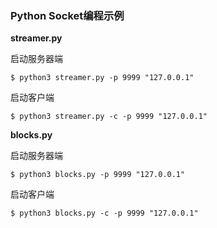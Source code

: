 ### Python Socket编程示例

**streamer.py**

启动服务器端
```
$ python3 streamer.py -p 9999 "127.0.0.1"
```

启动客户端
```
$ python3 streamer.py -c -p 9999 "127.0.0.1"
```

**blocks.py**

启动服务器端
```
$ python3 blocks.py -p 9999 "127.0.0.1"
```

启动客户端
```
$ python3 blocks.py -c -p 9999 "127.0.0.1"
```
